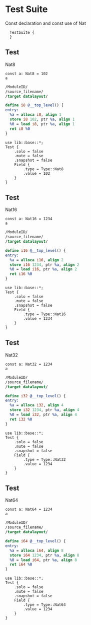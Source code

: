 # Test Suite
Const declaration and const use of Nat

```cent
  TestSuite {
  }
```

## Test
Nat8

```akela
const a: Nat8 = 102
a
```

```llvm
/ModuleID/
/source_filename/
/target datalayout/

define i8 @__top_level() {
entry:
  %a = alloca i8, align 1
  store i8 102, ptr %a, align 1
  %0 = load i8, ptr %a, align 1
  ret i8 %0
}
```

```cent
use lib::base::*;
Test {
    .solo = false
    .mute = false
    .snapshot = false
    Field {
        .type = Type::Nat8
        .value = 102
    }
}
```

## Test
Nat16

```akela
const a: Nat16 = 1234
a
```

```llvm
/ModuleID/
/source_filename/
/target datalayout/

define i16 @__top_level() {
entry:
  %a = alloca i16, align 2
  store i16 1234, ptr %a, align 2
  %0 = load i16, ptr %a, align 2
  ret i16 %0
}
```

```cent
use lib::base::*;
Test {
    .solo = false
    .mute = false
    .snapshot = false
    Field {
        .type = Type::Nat16
        .value = 1234
    }
}
```

## Test
Nat32

```akela
const a: Nat32 = 1234
a
```

```llvm
/ModuleID/
/source_filename/
/target datalayout/

define i32 @__top_level() {
entry:
  %a = alloca i32, align 4
  store i32 1234, ptr %a, align 4
  %0 = load i32, ptr %a, align 4
  ret i32 %0
}
```

```cent
use lib::base::*;
Test {
    .solo = false
    .mute = false
    .snapshot = false
    Field {
        .type = Type::Nat32
        .value = 1234
    }
}
```

## Test
Nat64

```akela
const a: Nat64 = 1234
a
```

```llvm
/ModuleID/
/source_filename/
/target datalayout/

define i64 @__top_level() {
entry:
  %a = alloca i64, align 8
  store i64 1234, ptr %a, align 8
  %0 = load i64, ptr %a, align 8
  ret i64 %0
}
```

```cent
use lib::base::*;
Test {
    .solo = false
    .mute = false
    .snapshot = false
    Field {
        .type = Type::Nat64
        .value = 1234
    }
}
```